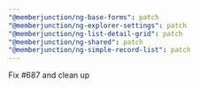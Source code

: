 ```yaml
---
"@memberjunction/ng-base-forms": patch
"@memberjunction/ng-explorer-settings": patch
"@memberjunction/ng-list-detail-grid": patch
"@memberjunction/ng-shared": patch
"@memberjunction/ng-simple-record-list": patch
---
```


Fix #687 and clean up
